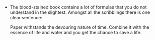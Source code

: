 - The blood-stained book contains a lot of formulas that you do not understand in the slightest. Amongst all the scribblings there is one clear sentence:
  
  Paper withstands the devouring nature of time. Combine it with the essence of life and water and you get the chance to save a life.